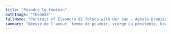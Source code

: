 ```yaml
---
title: "Peindre le féminin"
authImage: "theme28"
fullName: "Portrait of Eleonora di Toledo with Her Son - Agnolo Bronzino"
summary: "Déesse de l'amour, femme de pouvoir, vierge ou pénitente, beauté idéale, simple compagne, demi-mondaine, sorcière ou magicienne… les femmes sont le sujet d'innombrables œuvres d'art."
---
```

